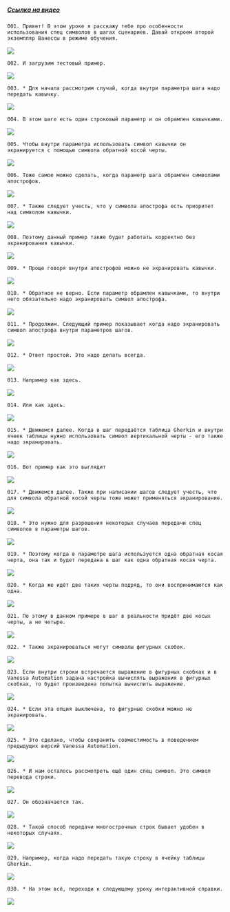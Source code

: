 ﻿##### [Ссылка на видео](https://youtu.be/W6rKHBWxXXI)

	001. Привет! В этом уроке я расскажу тебе про особенности использования спец символов в шагах сценариев. Давай откроем второй экземпляр Ванессы в режиме обучения.

![](https://vanessa-files.do.bit-erp.ru/Doc/1.2.040.1/MD/Глава03/images/000_СпецсимволыВШагахСценариев.png)

	002. И загрузим тестовый пример.

![](https://vanessa-files.do.bit-erp.ru/Doc/1.2.040.1/MD/Глава03/images/004_СпецсимволыВШагахСценариев.png)

	003. * Для начала рассмотрим случай, когда внутри параметра шага надо передать кавычку.

![](https://vanessa-files.do.bit-erp.ru/Doc/1.2.040.1/MD/Глава03/images/005_СпецсимволыВШагахСценариев.png)

	004. В этом шаге есть один строковый параметр и он обрамлен кавычками.

![](https://vanessa-files.do.bit-erp.ru/Doc/1.2.040.1/MD/Глава03/images/008_СпецсимволыВШагахСценариев.png)

	005. Чтобы внутри параметра использовать символ кавычки он экранируется с помощью символа обратной косой черты.

![](https://vanessa-files.do.bit-erp.ru/Doc/1.2.040.1/MD/Глава03/images/013_СпецсимволыВШагахСценариев.png)

	006. Тоже самое можно сделать, когда параметр шага обрамлен символами апострофов.

![](https://vanessa-files.do.bit-erp.ru/Doc/1.2.040.1/MD/Глава03/images/018_СпецсимволыВШагахСценариев.png)

	007. * Также следует учесть, что у символа апострофа есть приоритет над символом кавычки.

![](https://vanessa-files.do.bit-erp.ru/Doc/1.2.040.1/MD/Глава03/images/021_СпецсимволыВШагахСценариев.png)

	008. Поэтому данный пример также будет работать корректно без экранирования кавычки.

![](https://vanessa-files.do.bit-erp.ru/Doc/1.2.040.1/MD/Глава03/images/024_СпецсимволыВШагахСценариев.png)

	009. * Проще говоря внутри апострофов можно не экранировать кавычки.

![](https://vanessa-files.do.bit-erp.ru/Doc/1.2.040.1/MD/Глава03/images/027_СпецсимволыВШагахСценариев.png)

	010. * Обратное не верно. Если параметр обрамлен кавычками, то внутри него обязательно надо экранировать символ апострофа.

![](https://vanessa-files.do.bit-erp.ru/Doc/1.2.040.1/MD/Глава03/images/028_СпецсимволыВШагахСценариев.png)

	011. * Продолжим. Следующий пример показывает когда надо экранировать символ апострофа внутри параметров шагов.

![](https://vanessa-files.do.bit-erp.ru/Doc/1.2.040.1/MD/Глава03/images/029_СпецсимволыВШагахСценариев.png)

	012. * Ответ простой. Это надо делать всегда.

![](https://vanessa-files.do.bit-erp.ru/Doc/1.2.040.1/MD/Глава03/images/030_СпецсимволыВШагахСценариев.png)

	013. Например как здесь.

![](https://vanessa-files.do.bit-erp.ru/Doc/1.2.040.1/MD/Глава03/images/033_СпецсимволыВШагахСценариев.png)

	014. Или как здесь.

![](https://vanessa-files.do.bit-erp.ru/Doc/1.2.040.1/MD/Глава03/images/038_СпецсимволыВШагахСценариев.png)

	015. * Движемся далее. Когда в шаг передаётся таблица Gherkin и внутри ячеек таблицы нужно использовать символ вертикальной черты - его также надо экранировать.

![](https://vanessa-files.do.bit-erp.ru/Doc/1.2.040.1/MD/Глава03/images/041_СпецсимволыВШагахСценариев.png)

	016. Вот пример как это выглядит

![](https://vanessa-files.do.bit-erp.ru/Doc/1.2.040.1/MD/Глава03/images/044_СпецсимволыВШагахСценариев.png)

	017. * Движемся далее. Также при написании шагов следует учесть, что для символа обратной косой черты тоже может применяться экранирование.

![](https://vanessa-files.do.bit-erp.ru/Doc/1.2.040.1/MD/Глава03/images/047_СпецсимволыВШагахСценариев.png)

	018. * Это нужно для разрешения некоторых случаев передачи спец символов в параметры шагов.

![](https://vanessa-files.do.bit-erp.ru/Doc/1.2.040.1/MD/Глава03/images/048_СпецсимволыВШагахСценариев.png)

	019. * Поэтому когда в параметре шага используется одна обратная косая черта, она так и будет передана в шаг как одна обратная косая черта.

![](https://vanessa-files.do.bit-erp.ru/Doc/1.2.040.1/MD/Глава03/images/049_СпецсимволыВШагахСценариев.png)

	020. * Когда же идёт две таких черты подряд, то они воспринимаются как одна.

![](https://vanessa-files.do.bit-erp.ru/Doc/1.2.040.1/MD/Глава03/images/050_СпецсимволыВШагахСценариев.png)

	021. По этому в данном примере в шаг в реальности придёт две косых черты, а не четыре.

![](https://vanessa-files.do.bit-erp.ru/Doc/1.2.040.1/MD/Глава03/images/053_СпецсимволыВШагахСценариев.png)

	022. * Также экранироваться могут символы фигурных скобок.

![](https://vanessa-files.do.bit-erp.ru/Doc/1.2.040.1/MD/Глава03/images/056_СпецсимволыВШагахСценариев.png)

	023. Если внутри строки встречается выражение в фигурных скобках и в Vanessa Automation задана настройка вычислять выражения в фигурных скобках, то будет произведена попытка вычислить выражение.

![](https://vanessa-files.do.bit-erp.ru/Doc/1.2.040.1/MD/Глава03/images/059_СпецсимволыВШагахСценариев.png)

	024. * Если эта опция выключена, то фигурные скобки можно не экранировать.

![](https://vanessa-files.do.bit-erp.ru/Doc/1.2.040.1/MD/Глава03/images/062_СпецсимволыВШагахСценариев.png)

	025. * Это сделано, чтобы сохранить совместимость в поведением предыдущих версий Vanessa Automation.

![](https://vanessa-files.do.bit-erp.ru/Doc/1.2.040.1/MD/Глава03/images/063_СпецсимволыВШагахСценариев.png)

	026. * И нам осталось рассмотреть ещё один спец символ. Это символ перевода строки.

![](https://vanessa-files.do.bit-erp.ru/Doc/1.2.040.1/MD/Глава03/images/064_СпецсимволыВШагахСценариев.png)

	027. Он обозначается так.

![](https://vanessa-files.do.bit-erp.ru/Doc/1.2.040.1/MD/Глава03/images/067_СпецсимволыВШагахСценариев.png)

	028. * Такой способ передачи многострочных строк бывает удобен в некоторых случаях.

![](https://vanessa-files.do.bit-erp.ru/Doc/1.2.040.1/MD/Глава03/images/070_СпецсимволыВШагахСценариев.png)

	029. Например, когда надо передать такую строку в ячейку таблицы Gherkin.

![](https://vanessa-files.do.bit-erp.ru/Doc/1.2.040.1/MD/Глава03/images/073_СпецсимволыВШагахСценариев.png)

	030. * На этом всё, переходи к следующему уроку интерактивной справки.

![](https://vanessa-files.do.bit-erp.ru/Doc/1.2.040.1/MD/Глава03/images/076_СпецсимволыВШагахСценариев.png)
